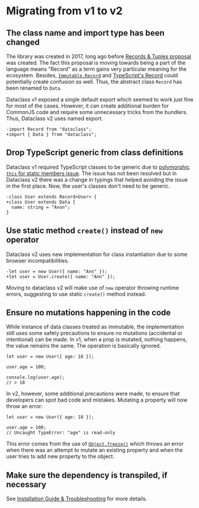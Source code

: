 # Migrating from v1 to v2

## The class name and import type has been changed

The library was created in 2017, long ago before
[Records & Tuples proposal](https://github.com/tc39/proposal-record-tuple) was created. The fact
this proposal is moving towards being a part of the language means "Record" as a term gains very
particular meaning for the ecosystem. Besides,
[`Immutable.Record`](https://immutable-js.com/docs/v4.0.0/Record/) and
[TypeScript's Record](https://www.typescriptlang.org/docs/handbook/utility-types.html#recordkeys-type)
could potentially create confusion as well. Thus, the abstract class `Record` has been renamed to
`Data`.

Dataclass v1 exposed a single default export which seemed to work just fine for most of the cases.
However, it can create additional burden for CommonJS code and require some unnecessary tricks from
the bundlers. Thus, Dataclass v2 uses named export.

```diff:no-line-numbers
-import Record from "dataclass";
+import { Data } from "dataclass";
```

## Drop TypeScript generic from class definitions

Dataclass v1 required TypeScript classes to be generic due to
[polymorphic `this` for static members issue](https://github.com/Microsoft/TypeScript/issues/5863).
The issue has not been resolved but in Dataclass v2 there was a change in typings that helped
avoiding the issue in the first place. Now, the user's classes don't need to be generic.

```diff:no-line-numbers
-class User extends Record<User> {
+class User extends Data {
  name: string = "Anon";
}
```

## Use static method `create()` instead of `new` operator

Dataclass v2 uses new implementation for class instantiation due to some browser incompatibilities.

```diff:no-line-numbers
-let user = new User({ name: "Ann" });
+let user = User.create({ name: "Ann" });
```

Moving to dataclass v2 will make use of `new` operator throwing runtime errors, suggesting to use
static `create()` method instead.

## Ensure no mutations happening in the code

While instance of data classes treated as immutable, the implementation still uses some safety
precautions to ensure no mutations (accidental or intentional) can be made. In v1, when a prop is
mutated, nothing happens, the value remains the same. The operation is basically ignored.

```ts:no-line-numbers{3}
let user = new User({ age: 18 });

user.age = 100;

console.log(user.age);
// > 18
```

In v2, however, some additional precautions were made, to ensure that developers can spot bad code
and mistakes. Mutating a property will now throw an error:

```ts:no-line-numbers{3}
let user = new User({ age: 18 });

user.age = 100;
// Uncaught TypeError: "age" is read-only
```

This error comes from the use of
[`Object.freeze()`](https://developer.mozilla.org/en-US/docs/Web/JavaScript/Reference/Global_Objects/Object/freeze)
which throws an error when there was an attempt to mutate an existing property and when the user
tries to add new property to the object.

## Make sure the dependency is transpiled, if necessary

See [Installation Guide & Troubleshooting](./installation.md#troubleshooting) for more details.
